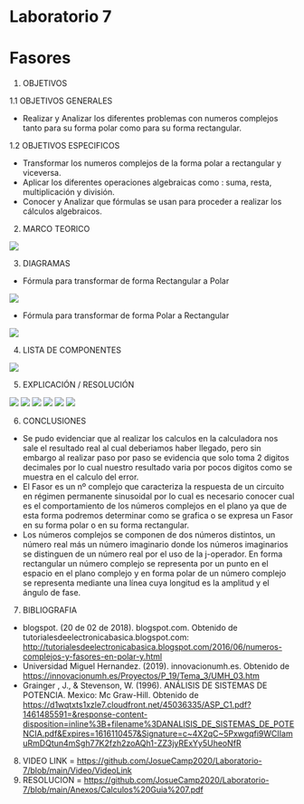 # Laboratorio 7
# Fasores

1. OBJETIVOS

1.1 OBJETIVOS GENERALES

* Realizar y Analizar los diferentes problemas con numeros complejos tanto para su forma polar como para su forma rectangular.

1.2 OBJETIVOS ESPECIFICOS

* Transformar los numeros complejos de la forma polar a rectangular y viceversa.
* Aplicar los diferentes operaciones algebraicas como : suma, resta, multiplicación y división.
* Conocer y Analizar que fórmulas se usan para proceder a realizar los cálculos algebraicos.

2. MARCO TEORICO

![](https://github.com/JosueCamp2020/Laboratorio-7/blob/main/Imagenes/WhatsApp%20Image%202021-03-19%20at%2009.32.07.jpeg)

3. DIAGRAMAS

* Fórmula para transformar de forma Rectangular a Polar

![](https://github.com/JosueCamp2020/Laboratorio-7/blob/main/Imagenes/Formula%201.png)

* Fórmula para transformar de forma Polar a Rectangular

![](https://github.com/JosueCamp2020/Laboratorio-7/blob/main/Imagenes/Formula%202.png)

4. LISTA DE COMPONENTES

![](https://github.com/JosueCamp2020/Laboratorio-7/blob/main/Imagenes/Lista.png)

5. EXPLICACIÓN / RESOLUCIÓN

![](https://github.com/JosueCamp2020/Laboratorio-7/blob/main/Imagenes/Calculos1.png)
![](https://github.com/JosueCamp2020/Laboratorio-7/blob/main/Imagenes/Calculos2.png)
![](https://github.com/JosueCamp2020/Laboratorio-7/blob/main/Imagenes/Calculos3.png)
![](https://github.com/JosueCamp2020/Laboratorio-7/blob/main/Imagenes/Calculos4.png)
![](https://github.com/JosueCamp2020/Laboratorio-7/blob/main/Imagenes/Calculos5.png)
![](https://github.com/JosueCamp2020/Laboratorio-7/blob/main/Imagenes/Calculos6.png)

6. CONCLUSIONES

* Se pudo evidenciar que al realizar los calculos en la calculadora nos sale el resultado real al cual deberiamos haber llegado, pero sin embargo al realizar paso por paso se evidencia que solo toma 2 digitos decimales por lo cual nuestro resultado varia por pocos digitos como se muestra en el calculo del error.
* El Fasor es un nº complejo que caracteriza la respuesta de un circuito en régimen permanente sinusoidal por lo cual es necesario conocer cual es el comportamiento de los números complejos en el plano ya que de esta forma podremos determinar como se grafica o se expresa un Fasor en su forma polar o en su forma rectangular.
* Los números complejos se componen de dos números distintos, un número real más un número imaginario donde los números imaginarios se distinguen de un número real por el uso de la j-operador. En forma rectangular un número complejo se representa por un punto en el espacio en el plano complejo y en forma polar de un número complejo se representa mediante una línea cuya longitud es la amplitud y el ángulo de fase.

7. BIBLIOGRAFIA

* blogspot. (20 de 02 de 2018). blogspot.com. Obtenido de tutorialesdeelectronicabasica.blogspot.com: http://tutorialesdeelectronicabasica.blogspot.com/2016/06/numeros-complejos-y-fasores-en-polar-y.html
* Universidad Miguel Hernandez. (2019). innovacionumh.es. Obtenido de https://innovacionumh.es/Proyectos/P_19/Tema_3/UMH_03.htm
* Grainger , J., & Stevenson, W. (1996). ANÁLISIS DE SISTEMAS DE POTENCIA. Mexico: Mc Graw-Hill. Obtenido de https://d1wqtxts1xzle7.cloudfront.net/45036335/ASP_C1.pdf?1461485591=&response-content-disposition=inline%3B+filename%3DANALISIS_DE_SISTEMAS_DE_POTENCIA.pdf&Expires=1616110457&Signature=c~4X2qC~5Pxwgqfi9WCIIamuRmDQtun4mSgh77K2fzh2zoAQh1-ZZ3jyRExYy5UheoNfR

8. VIDEO LINK = https://github.com/JosueCamp2020/Laboratorio-7/blob/main/Video/VideoLink
9. RESOLUCION = https://github.com/JosueCamp2020/Laboratorio-7/blob/main/Anexos/Calculos%20Guia%207.pdf


